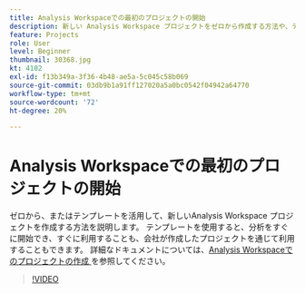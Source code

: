 ```yaml
---
title: Analysis Workspaceでの最初のプロジェクトの開始
description: 新しい Analysis Workspace プロジェクトをゼロから作成する方法や、テンプレートを活用して作成する方法について説明します。
feature: Projects
role: User
level: Beginner
thumbnail: 30368.jpg
kt: 4102
exl-id: f13b349a-3f36-4b48-ae5a-5c045c58b069
source-git-commit: 03db9b1a91ff127020a5a0bc0542f04942a64770
workflow-type: tm+mt
source-wordcount: '72'
ht-degree: 20%

---
```


# Analysis Workspaceでの最初のプロジェクトの開始

ゼロから、またはテンプレートを活用して、新しいAnalysis Workspace プロジェクトを作成する方法を説明します。 テンプレートを使用すると、分析をすぐに開始でき、すぐに利用することも、会社が作成したプロジェクトを通じて利用することもできます。 詳細なドキュメントについては、[Analysis Workspaceでのプロジェクトの作成 ](https://experienceleague.adobe.com/en/docs/analytics/analyze/analysis-workspace/build-workspace-project/create-projects) を参照してください。

>[!VIDEO](https://video.tv.adobe.com/v/30368/?quality=12&learn=on)
